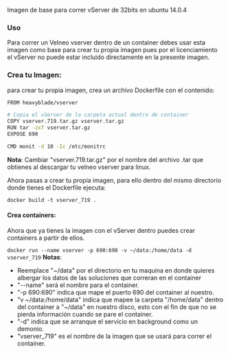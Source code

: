 Imagen de base para correr vServer de 32bits en ubuntu 14.0.4

### Uso

Para correr un Velneo vserver dentro de un container debes usar esta imagen como base para crear tu propia imagen pues por el licenciamiento el vServer no puede estar incluido directamente en la presente imagen.

### Crea tu Imagen:

para crear tu propia imagen, crea un archivo Dockerfile con el contenido:

```bash
FROM heavyblade/vserver

# Copia el vServer de la carpeta actual dentro de container
COPY vserver.719.tar.gz vserver.tar.gz
RUN tar -zxf vserver.tar.gz
EXPOSE 690

CMD monit -d 10 -Ic /etc/monitrc
```
**Nota**: Cambiar "vserver.719.tar.gz" por el nombre del archivo .tar que obtienes al descargar tu velneo vserver para linux.

Ahora pasas a crear tu propia imagen, para ello dentro del mismo directorio donde tienes el Dockerfile ejecuta:

`docker build -t vserver_719 .`

#### Crea containers:

Ahora que ya tienes la imagen con el vServer dentro puedes crear containers a partir de ellos.

`docker run --name vserver -p 690:690 -v ~/data:/home/data -d vserver_719`
**Notas**:
- Reemplace "~/data" por el directorio en tu maquina en donde quieres albergar los datos de las soluciones que correran en el container
- "--name" será el nombre para el container.
- "-p 690:690"  indica que mape el puerto 690 del container al nuestro.
- "v ~/data:/home/data" indica que mapee la carpeta "/home/data" dentro del container a "~/data" en nuestro disco, esto con el fin de que no se pierda información cuando se pare el container.
- "-d" indica que se arranque el servicio en background como un demonio.
- "vserver_719" es el nombre de la imagen que se usará para correr el container.
